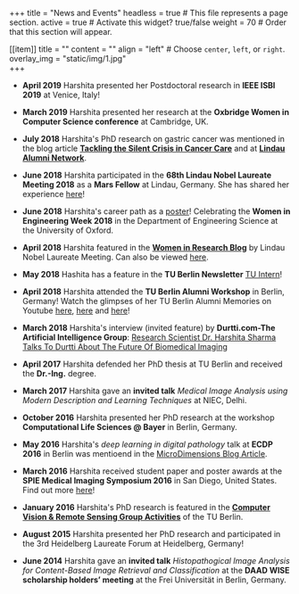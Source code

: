 +++
title = "News and Events"
headless = true  # This file represents a page section.
active = true  # Activate this widget? true/false
weight = 70  # Order that this section will appear.

[[item]]
  title = ""
  content = ""
  align = "left"  # Choose `center`, `left`, or `right`.
  overlay_img = "static/img/1.jpg"  
+++

* __April 2019__ Harshita presented her Postdoctoral research in __IEEE ISBI 2019__ at Venice, Italy!

* __March 2019__ Harshita presented her research at the __Oxbridge Women in Computer Science conference__ at Cambridge, UK.

* __July 2018__ Harshita's PhD research on gastric cancer was mentioned in the blog article __[Tackling the Silent Crisis in Cancer Care](https://www.lindau-nobel.org/blog-tackling-the-silent-crisis-in-cancer-care-with-innovation/)__ and at __[Lindau Alumni Network](https://www.lindau-alumni-network.org/news/91410)__.

* __June 2018__ Harshita participated in the __68th Lindau Nobel Laureate Meeting 2018__ as a __Mars Fellow__ at Lindau, Germany. She has shared her experience [here](https://www.lindau-nobel.org/blog-young-scientists-report-about-lino18/)!

* __June 2018__ Harshita's career path as a [poster](http://www.eng.ox.ac.uk/about/news/wie-profiles/Harshita_Sharma.pdf/view)! Celebrating the __Women in Engineering Week 2018__ in the Department of Engineering Science at the University of Oxford.

* __April 2018__ Harshita featured in the __[Women in Research Blog](https://www.lindau-nobel.org/blog-women-in-research-at-lino18-harshita-sharma-from-india/)__ by Lindau Nobel Laureate Meeting. Can also be viewed [here](https://womeninresearchblog.wordpress.com/2018/06/20/harshita-india/).

*  __May 2018__ Hashita has a feature in the __TU Berlin Newsletter__ [TU Intern](http://archiv.pressestelle.tu-berlin.de/tui/18mai/#12)!

* __April 2018__ Harshita attended the __TU Berlin Alumni Workshop__ in Berlin, Germany! Watch the glimpses of her TU Berlin Alumni Memories on Youtube [here](https://www.youtube.com/watch?v=D7yekbLkCTg), [here](https://www.youtube.com/watch?v=zhbx66737q0) and [here](https://www.youtube.com/watch?v=0R_ngxr-kUU)!

* __March 2018__ Harshita's interview (invited feature) by __Durtti.com-The Artificial Intelligence Group__: [Research Scientist Dr. Harshita Sharma Talks To Durtti About The Future Of Biomedical Imaging](http://www.durtti.com/research-scientist-dr-harshita-sharma-talks-durtti-future-biomedical-imaging/)

* __April 2017__ Harshita defended her PhD thesis at TU Berlin and received the __Dr.-Ing.__ degree.

* __March 2017__ Harshita gave an __invited talk__ *Medical Image Analysis using Modern Description and Learning Techniques* at NIEC, Delhi.

* __October 2016__ Harshita presented her PhD research at the workshop __Computational Life Sciences @ Bayer__ in Berlin, Germany.

* __May 2016__ Harshita's *deep learning in digital pathology* talk at __ECDP 2016__ in Berlin was mentioend in the [MicroDimensions Blog Article](https://micro-dimensions.com/blog/2016/7/28/berlin-calling-what-was-going-on-at-ecdp-2016). 

* __March 2016__ Harshita received student paper and poster awards at the __SPIE Medical Imaging Symposium 2016__ in San Diego, United States. Find out more [here](http://spie.org/about-spie/press-room/event-news-details/spie-medical-imaging-2016-news-and-photos)!

* __January 2016__ Harshita's PhD research is featured in the __[Computer Vision & Remote Sensing Group Activities](http://www.cv.tu-berlin.de/menue/aktivitaeten/mitarbeiter_praesentieren_ihre_arbeiten/harshita_sharma/)__ of the TU Berlin.

* __August 2015__ Harshita presented her PhD research and participated in the 3rd Heidelberg Laureate Forum at Heidelberg, Germany!

* __June 2014__ Harshita gave an __invited talk__ *Histopathogical Image Analysis for Content-Based Image Retrieval and Classification*
at the __DAAD WISE scholarship holders’ meeting__ at the Frei Universität in Berlin, Germany. 


